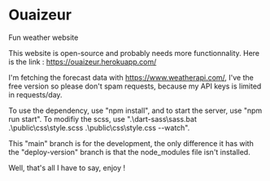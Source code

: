 # Ouaizeur
Fun weather website

This website is open-source and probably needs more functionnality. Here is the link : https://ouaizeur.herokuapp.com/

I'm fetching the forecast data with https://www.weatherapi.com/, I've the free version so please don't spam requests, because my API keys is limited in requests/day.

To use the dependency, use "npm install", and to start the server, use "npm run start".
To modifiy the scss, use ".\dart-sass\sass.bat .\public\css\style.scss .\public\css\style.css --watch".

This "main" branch is for the development, the only difference it has with the "deploy-version" branch is that the node_modules file isn't installed.

Well, that's all I have to say, enjoy !
